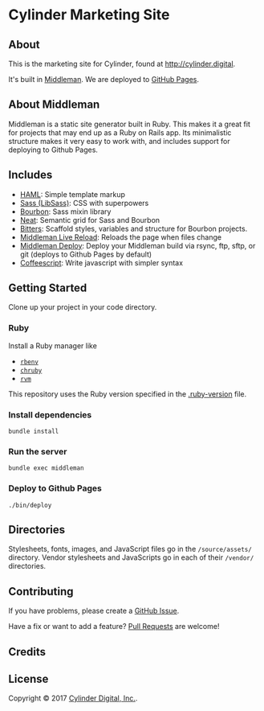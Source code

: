 # Cylinder Marketing Site

## About

This is the
marketing site for Cylinder,
found at http://cylinder.digital.

It's built in [Middleman].
We are deployed to [GitHub Pages].

[Middleman]: https://middlemanapp.com
[Github Pages]: https://pages.github.com



## About Middleman

Middleman is a static site generator built in Ruby. This makes it a great fit
for projects that may end up as a Ruby on Rails app. Its minimalistic structure
makes it very easy to work with, and includes support for deploying to Github
Pages.

## Includes

* [HAML](http://haml.info):
  Simple template markup
* [Sass (LibSass)](http://sass-lang.com):
  CSS with superpowers
* [Bourbon](http://bourbon.io):
  Sass mixin library
* [Neat](http://neat.bourbon.io):
  Semantic grid for Sass and Bourbon
* [Bitters](http://bitters.bourbon.io):
  Scaffold styles, variables and structure for Bourbon projects.
* [Middleman Live Reload](https://github.com/middleman/middleman-livereload):
  Reloads the page when files change
* [Middleman Deploy](https://github.com/karlfreeman/middleman-deploy):
  Deploy your Middleman build via rsync, ftp, sftp, or git (deploys to Github Pages by default)
* [Coffeescript](http://coffeescript.org):
  Write javascript with simpler syntax


## Getting Started

Clone up your project in your code directory.

### Ruby
Install a Ruby manager like

* [`rbenv`](https://github.com/rbenv/rbenv#basic-github-checkout) 
* [`chruby`](https://github.com/postmodern/chruby#install)
* [`rvm`](https://github.com/rvm/rvm#installation)

This repository uses the Ruby version specified in the
[.ruby-version](.ruby-version) file.

### Install dependencies
```
bundle install
```

### Run the server
```
bundle exec middleman
```

### Deploy to Github Pages

```
./bin/deploy
```


## Directories

Stylesheets, fonts, images, and JavaScript files
go in the `/source/assets/` directory.
Vendor stylesheets and JavaScripts
go in each of their `/vendor/` directories.

## Contributing

If you have problems, please create a
[GitHub Issue](https://github.com/adarsh/cylinder-marketing/issues).

Have a fix or want to add a feature?
[Pull Requests](https://github.com/adarsh/cylinder-marketing/pulls) are welcome!

## Credits


## License

Copyright © 2017 [Cylinder Digital, Inc.](http://cylinder.work).
